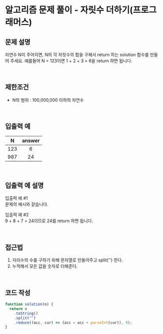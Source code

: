 # 알고리즘 문제 풀이 - 자릿수 더하기(프로그래머스)

## 문제 설명

자연수 N이 주어지면, N의 각 자릿수의 합을 구해서 return 하는 solution 함수를 만들어 주세요.
예를들어 N = 123이면 1 + 2 + 3 = 6을 return 하면 됩니다.

<br />

## 제한조건

- N의 범위 : 100,000,000 이하의 자연수

<br />

## 입출력 예

|  N  | answer |
| :-: | :----: |
| 123 |   6    |
| 987 |   24   |

<br />

## 입출력 예 설명

입출력 예 #1<br />
문제의 예시와 같습니다.

입출력 예 #2<br />
9 + 8 + 7 = 24이므로 24를 return 하면 됩니다.

<br />

## 접근법

1. 자리수의 수를 구하기 위해 문자열로 만들어주고 split('') 한다.
2. 누적해서 모든 값을 숫자로 더해준다.

<br />

## 코드 작성

```js
function solution(n) {
  return n
    .toString()
    .split("")
    .reduce((acc, cur) => (acc = acc + parseInt(cur)), 0);
}
```

<br />

